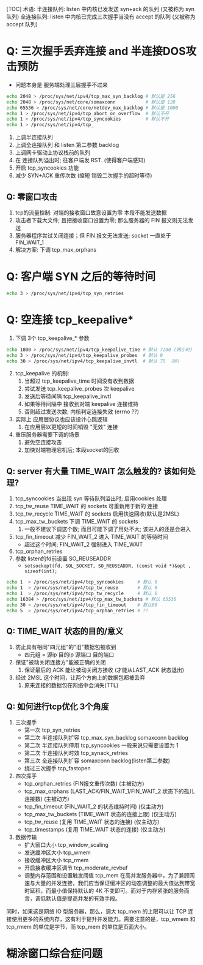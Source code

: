[TOC]
术语:
半连接队列: listen 中内核已发发送 syn+ack 的队列 (又被称为 syn 队列)
全连接队列: listen 中内核已完成三次握手当没有 accept 的队列 (又被称为 accept 队列)

# Q: 三次握手丢弃连接 and  半连接DOS攻击预防
+ 问题本身是 服务端处理三层握手不过来
```sh
echo 2048 > /proc/sys/net/ipv4/tcp_max_syn_backlog # 默认是 256
echo 2048 > /proc/sys/net/core/somaxconn           # 默认是 128
echo 65536 > /proc/sys/net/core/netdev_max_backlog # 默认是 1000
echo 1 > /proc/sys/net/ipv4/tcp_abort_on_overflow  # 默认不开
echo 1 > /proc/sys/net/ipv4/tcp_syncookies         # 默认不开
echo 1 > /proc/sys/net/ipv4/tcp_
```
1. 上调半连接队列
2. 上调全连接队列 和 listen 第二参数 backlog
3. 上调网卡驱动上协议栈前的队列
4. 在 连接队列溢出时; 往客户端发 RST. (使得客户端感知)
5. 开启 tcp_syncookies 功能
6.  减少 SYN+ACK 重传次数 (缩短 销毁二次握手的超时等待)

## Q: 零窗口攻击
1. tcp的流量控制: 对端的接收窗口故意设置为零  本段不能发送数据
2. 攻击者下载大文件; 且把接收窗口设置为零; 那么服务器的 FIN 报文则无法发送
3. 服务器程序尝试关闭连接；但 FIN 报文无法发送; socket 一直处于 FIN_WAIT_1
4. 解决方案: 下调 tcp_max_orphans

#  Q: 客户端 SYN 之后的等待时间
```sh
echo 3 > /proc/sys/net/ipv4/tcp_syn_retries
```

# Q: 空连接 tcp_keepalive*
1. 下调 3个 tcp_keepalive_* 参数
```sh
echo 1800 > /proc/sys/net/ipv4/tcp_keepalive_time # 默认 7200 (两小时)
echo 3 > /proc/sys/net/ipv4/tcp_keepalive_probes  # 默认 9
echo 30 > /proc/sys/net/ipv4/tcp_keepalive_invtl  # 默认 75 （秒)
```
2. tcp_keepalive 的机制:
    1. 当超过 tcp_keepalive_time 时间没有收到数据
    2. 尝试发送 tcp_keepalive_probes 次 keepalive
    3. 发送后等待间隔 tcp_keepalive_invtl
    4. 如果等待间隔中 接收到对端 keepalive 连接维持
    5. 否则超过发送次数; 内核判定连接失效 (errno ??)
3. 实际上 应用层协议也应该设计心跳逻辑
    1. 在应用层以更短的时间销毁 "无效" 连接
4. 重压服务器需要下调的场景
    1. 避免空连接攻击
    2. 加快对端物理宕机后; 本段socket的回收

## Q: server 有大量 TIME_WAIT 怎么触发的? 该如何处理?
1. tcp_syncookies  当出现 syn 等待队列溢出时; 启用cookies 处理
2. tcp_tw_reuse    TIME_WAIT 的 sockets 可重新用于新的 连接
3. tcp_tw_recycle  TIME_WAIT 的 sockets 启用快速回收(默认是2MSL)
4. tcp_max_tw_buckets 下调 TIME_WAIT 的 sockets
    1. 一般不建议下调这个数; 而且可能下调了用处不大; 该进入的还是会进入
5. tcp_fin_timeout 减少 FIN_WAIT_2 进入 TIME_WAIT  的等待时间
    + 超过这个时间; FIN_WAIT_2 强制进入 TIME_WAIT
6. tcp_orphan_retries
7. 参数 listen的fd前设置 SO_REUSEADDR
    + `setsockopt(fd, SOL_SOCKET, SO_REUSEADDR, (const void *)&opt , sizeof(int);`

```sh
echo 1  > /proc/sys/net/ipv4/tcp_syncookies     # 默认 0
echo 1  > /proc/sys/net/ipv4/tcp_tw_reuse       # 默认 0
echo 1  > /proc/sys/net/ipv4/tcp_tw_recycle     # 默认 0
echo 16384 > /proc/sys/net/ipv4/tcp_max_tw_buckets # 默认 65536
echo 30 > /proc/sys/net/ipv4/tcp_fin_timeout    # 默认60
echo 5  > /proc/sys/net/ipv4/tcp_orphan_retries # ??
```

## Q: TIME_WAIT 状态的目的/意义
1. 防止具有相同"四元组"的"旧"数据包被收到
    + 四元组 = 源ip 目的ip 源端口 目的端口
2. 保证"被动关闭连接方"能被正确的关闭
    1. 保证最后的 ACK 能让被动关闭方接收 (才能从LAST_ACK 状态退出)
3. 经过 2MSL 这个时间，让两个方向上的数据包都被丢弃
    1. 原来连接的数据包在网络中会消失(TTL)

## Q: 如何进行tcp优化 3个角度
1. 三次握手
    + 第一次 tcp_syn_retries
    + 第二次 半连接队列扩容 tcp_max_syn_backlog somaxconn backlog
    + 第二次 半连接队列停用 tcp_syncookies 一般来说只需要设置为 1
    + 第二次 半连接队列时效 tcp_synack_retries
    + 第三次 全连接队列扩容 somaxconn backlog(listen第二参数)
    + 绕过三次握手 tcp_fastopen
2. 四次挥手
    + tcp_orphan_retries  (FIN报文重传次数) (主被动方)
    + tcp_max_orphans     (LAST_ACK/FIN_WAIT_1/FIN_WAIT_2 状态下的孤儿连接数) (主被动方)
    + tcp_fin_timeout     (FIN_WAIT_2 的状态维持时间) (仅主动方)
    + tcp_max_tw_buckets  (TIME_WAIT 状态的连接上限)  (仅主动方)
    + tcp_tw_reuse        (复用 TIME_WAIT 状态的连接) (仅主动方)
    + tcp_timestamps      (复用 TIME_WAIT 状态的连接) (仅主动方)
3. 数据传输
    + 扩大窗口大小 tcp_window_scaling
    + 发送缓冲区大小 tcp_wmem
    + 接收缓冲区大小 tcp_rmem
    + 开启接收缓冲区调节 tcp_moderate_rcvbuf
    + 调整内存范围和设置触发阈值 tcp_mem
在高并发服务器中，为了兼顾网速与大量的并发连接，我们应当保证缓冲区的动态调整的最大值达到带宽时延积，而最小值保持默认的 4K 不变即可。而对于内存紧张的服务而言，调低默认值是提高并发的有效手段。

同时，如果这是网络 IO 型服务器，那么，调大 tcp_mem 的上限可以让 TCP 连接使用更多的系统内存，这有利于提升并发能力。需要注意的是，tcp_wmem 和 tcp_rmem 的单位是字节，而 tcp_mem 的单位是页面大小。

# 糊涂窗口综合症问题